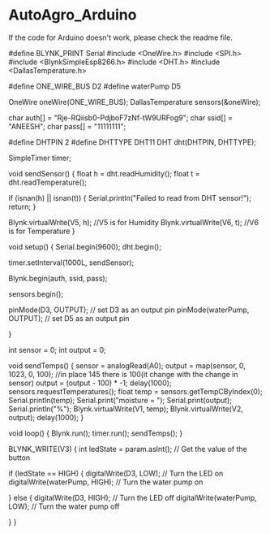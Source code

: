 # AutoAgro_Arduino
If the code for Arduino doesn't work, please check the readme file.

#define BLYNK_PRINT Serial
#include <OneWire.h>
#include <SPI.h>
#include <BlynkSimpleEsp8266.h>
#include <DHT.h>
#include <DallasTemperature.h>

#define ONE_WIRE_BUS D2
#define waterPump D5

OneWire oneWire(ONE_WIRE_BUS);
DallasTemperature sensors(&oneWire);

char auth[] = "Rje-RQiisb0-PdjboF7zNf-tW9URFog9";
char ssid[] = "ANEESH";
char pass[] = "11111111";

#define DHTPIN 2
#define DHTTYPE DHT11
DHT dht(DHTPIN, DHTTYPE);

SimpleTimer timer;

void sendSensor() {
float h = dht.readHumidity();
float t = dht.readTemperature();

if (isnan(h) || isnan(t)) {
Serial.println("Failed to read from DHT sensor!");
return;
}

Blynk.virtualWrite(V5, h); //V5 is for Humidity
Blynk.virtualWrite(V6, t); //V6 is for Temperature
}

void setup() {
Serial.begin(9600);
dht.begin();

timer.setInterval(1000L, sendSensor);

Blynk.begin(auth, ssid, pass);

sensors.begin();

pinMode(D3, OUTPUT); // set D3 as an output pin
pinMode(waterPump, OUTPUT); // set D5 as an output pin

}

int sensor = 0;
int output = 0;

void sendTemps() {
sensor = analogRead(A0);
output = map(sensor, 0, 1023, 0, 100); //in place 145 there is 100(it change with the change in sensor)
output = (output - 100) * -1;
delay(1000);
sensors.requestTemperatures();
float temp = sensors.getTempCByIndex(0);
Serial.println(temp);
Serial.print("moisture = ");
Serial.print(output);
Serial.println("%");
Blynk.virtualWrite(V1, temp);
Blynk.virtualWrite(V2, output);
delay(1000);
}

void loop() {
Blynk.run();
timer.run();
sendTemps();
}

BLYNK_WRITE(V3) {
int ledState = param.asInt(); // Get the value of the button

if (ledState == HIGH) {
digitalWrite(D3, LOW); // Turn the LED on
digitalWrite(waterPump, HIGH); // Turn the water pump on

} else {
digitalWrite(D3, HIGH); // Turn the LED off
digitalWrite(waterPump, LOW); // Turn the water pump off

}
}

